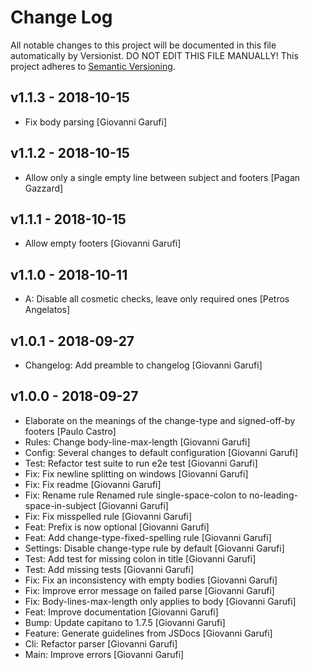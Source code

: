 # Change Log

All notable changes to this project will be documented in this file
automatically by Versionist. DO NOT EDIT THIS FILE MANUALLY!
This project adheres to [Semantic Versioning](http://semver.org/).

## v1.1.3 - 2018-10-15

* Fix body parsing [Giovanni Garufi]

## v1.1.2 - 2018-10-15

* Allow only a single empty line between subject and footers [Pagan Gazzard]

## v1.1.1 - 2018-10-15

* Allow empty footers [Giovanni Garufi]

## v1.1.0 - 2018-10-11

* A: Disable all cosmetic checks, leave only required ones [Petros Angelatos]

## v1.0.1 - 2018-09-27

* Changelog: Add preamble to changelog [Giovanni Garufi]

## v1.0.0 - 2018-09-27

* Elaborate on the meanings of the change-type and signed-off-by footers [Paulo Castro]
* Rules: Change body-line-max-length [Giovanni Garufi]
* Config: Several changes to default configuration [Giovanni Garufi]
* Test: Refactor test suite to run e2e test [Giovanni Garufi]
* Fix: Fix newline splitting on windows [Giovanni Garufi]
* Fix: Fix readme [Giovanni Garufi]
* Fix: Rename rule Renamed rule single-space-colon to no-leading-space-in-subject [Giovanni Garufi]
* Fix: Fix misspelled rule [Giovanni Garufi]
* Feat: Prefix is now optional [Giovanni Garufi]
* Feat: Add change-type-fixed-spelling rule [Giovanni Garufi]
* Settings: Disable change-type rule by default [Giovanni Garufi]
* Test: Add test for missing colon in title [Giovanni Garufi]
* Test: Add missing tests [Giovanni Garufi]
* Fix: Fix an inconsistency with empty bodies [Giovanni Garufi]
* Fix: Improve error message on failed parse [Giovanni Garufi]
* Fix: Body-lines-max-length only applies to body [Giovanni Garufi]
* Feat: Improve documentation [Giovanni Garufi]
* Bump: Update capitano to 1.7.5 [Giovanni Garufi]
* Feature: Generate guidelines from JSDocs [Giovanni Garufi]
* Cli: Refactor parser [Giovanni Garufi]
* Main: Improve errors [Giovanni Garufi]
